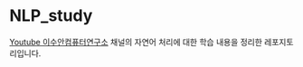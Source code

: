 # NLP_study

[Youtube 이수안컴퓨터연구소](https://www.youtube.com/watch?v=2e9wnwuAVv0&list=PL7ZVZgsnLwEEoHQAElEPg7l7T6nt25I3N) 채널의
자연어 처리에 대한 학습 내용을 정리한 레포지토리입니다.
